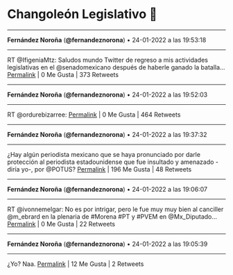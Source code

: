 # Changoleón Legislativo 🙈
*****
**Fernández Noroña** (**@fernandeznorona**) • 24-01-2022 a las 19:53:18
*****
RT @IfigeniaMtz: Saludos mundo Twitter de regreso a mis actividades legislativas en el @senadomexicano después de haberle ganado la batalla…
[Permalink](https://twitter.com/fernandeznorona/status/1485823062910115843) | 0 Me Gusta | 373 Retweets
*****
**Fernández Noroña** (**@fernandeznorona**) • 24-01-2022 a las 19:52:03
*****
RT @ordurebizarree:
[Permalink](https://twitter.com/fernandeznorona/status/1485822751181058053) | 0 Me Gusta | 464 Retweets
*****
**Fernández Noroña** (**@fernandeznorona**) • 24-01-2022 a las 19:37:32
*****
¿Hay algún periodista mexicano que se haya pronunciado por darle protección al periodista estadounidense que fue insultado y amenazado -diría yo-, por @POTUS?
[Permalink](https://twitter.com/fernandeznorona/status/1485819095815802884) | 196 Me Gusta | 48 Retweets
*****
**Fernández Noroña** (**@fernandeznorona**) • 24-01-2022 a las 19:06:07
*****
RT @ivonnemelgar: No es por intrigar, pero le fue muy muy bien al canciller @m_ebrard en la plenaria de #Morena #PT y #PVEM en @Mx_Diputado…
[Permalink](https://twitter.com/fernandeznorona/status/1485811190542618624) | 0 Me Gusta | 22 Retweets
*****
**Fernández Noroña** (**@fernandeznorona**) • 24-01-2022 a las 19:05:39
*****
¿Yo? Naa.
[Permalink](https://twitter.com/fernandeznorona/status/1485811072439365637) | 12 Me Gusta | 2 Retweets